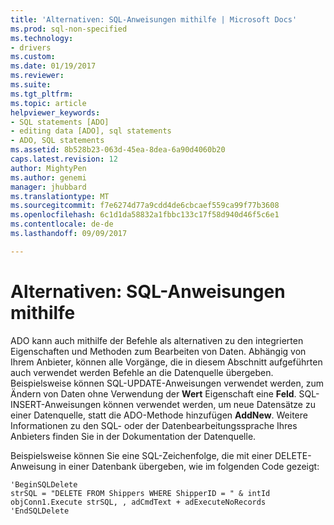 ```yaml
---
title: 'Alternativen: SQL-Anweisungen mithilfe | Microsoft Docs'
ms.prod: sql-non-specified
ms.technology:
- drivers
ms.custom: 
ms.date: 01/19/2017
ms.reviewer: 
ms.suite: 
ms.tgt_pltfrm: 
ms.topic: article
helpviewer_keywords:
- SQL statements [ADO]
- editing data [ADO], sql statements
- ADO, SQL statements
ms.assetid: 8b528b23-063d-45ea-8dea-6a90d4060b20
caps.latest.revision: 12
author: MightyPen
ms.author: genemi
manager: jhubbard
ms.translationtype: MT
ms.sourcegitcommit: f7e6274d77a9cdd4de6cbcaef559ca99f77b3608
ms.openlocfilehash: 6c1d1da58832a1fbbc133c17f58d940d46f5c6e1
ms.contentlocale: de-de
ms.lasthandoff: 09/09/2017

---
```

# <a name="alternatives-using-sql-statements"></a>Alternativen: SQL-Anweisungen mithilfe
ADO kann auch mithilfe der Befehle als alternativen zu den integrierten Eigenschaften und Methoden zum Bearbeiten von Daten. Abhängig von Ihrem Anbieter, können alle Vorgänge, die in diesem Abschnitt aufgeführten auch verwendet werden Befehle an die Datenquelle übergeben. Beispielsweise können SQL-UPDATE-Anweisungen verwendet werden, zum Ändern von Daten ohne Verwendung der **Wert** Eigenschaft eine **Feld**. SQL-INSERT-Anweisungen können verwendet werden, um neue Datensätze zu einer Datenquelle, statt die ADO-Methode hinzufügen **AddNew**. Weitere Informationen zu den SQL- oder der Datenbearbeitungssprache Ihres Anbieters finden Sie in der Dokumentation der Datenquelle.  
  
 Beispielsweise können Sie eine SQL-Zeichenfolge, die mit einer DELETE-Anweisung in einer Datenbank übergeben, wie im folgenden Code gezeigt:  
  
```  
'BeginSQLDelete  
strSQL = "DELETE FROM Shippers WHERE ShipperID = " & intId  
objConn1.Execute strSQL, , adCmdText + adExecuteNoRecords  
'EndSQLDelete  
```

